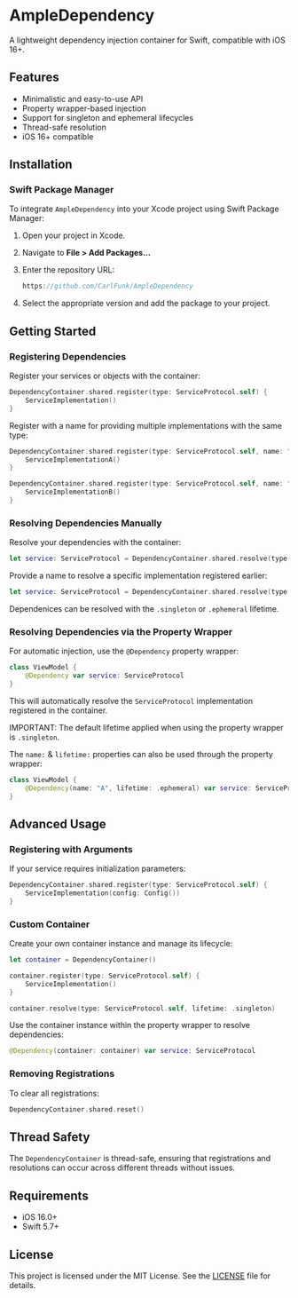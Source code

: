 # AmpleDependency

A lightweight dependency injection container for Swift, compatible with iOS 16+.

## Features

* Minimalistic and easy-to-use API
* Property wrapper-based injection
* Support for singleton and ephemeral lifecycles
* Thread-safe resolution
* iOS 16+ compatible

## Installation

### Swift Package Manager

To integrate `AmpleDependency` into your Xcode project using Swift Package Manager:

1. Open your project in Xcode.

2. Navigate to **File > Add Packages...**

3. Enter the repository URL:

   ```swift
   https://github.com/CarlFunk/AmpleDependency
   ```

4. Select the appropriate version and add the package to your project.

## Getting Started

### Registering Dependencies

Register your services or objects with the container:

```swift
DependencyContainer.shared.register(type: ServiceProtocol.self) {
    ServiceImplementation()
}
```

Register with a name for providing multiple implementations with the same type:

```swift
DependencyContainer.shared.register(type: ServiceProtocol.self, name: "A") {
    ServiceImplementationA()
}

DependencyContainer.shared.register(type: ServiceProtocol.self, name: "B") {
    ServiceImplementationB()
}
```

### Resolving Dependencies Manually

Resolve your dependencies with the container:

```swift
let service: ServiceProtocol = DependencyContainer.shared.resolve(type: ServiceProtocol.self, lifetime: .singleton)
```

Provide a name to resolve a specific implementation registered earlier:

```swift
let service: ServiceProtocol = DependencyContainer.shared.resolve(type: ServiceProtocol.self, name: "A", lifetime: .singleton)
```

Dependenices can be resolved with the `.singleton` or `.ephemeral` lifetime.

### Resolving Dependencies via the Property Wrapper

For automatic injection, use the `@Dependency` property wrapper:

```swift
class ViewModel {
    @Dependency var service: ServiceProtocol
}
```

This will automatically resolve the `ServiceProtocol` implementation registered in the container. 

IMPORTANT: The default lifetime applied when using the property wrapper is `.singleton`.

The `name:` & `lifetime:` properties can also be used through the property wrapper:

```swift
class ViewModel {
    @Dependency(name: "A", lifetime: .ephemeral) var service: ServiceProtocol
}
```

## Advanced Usage

### Registering with Arguments

If your service requires initialization parameters:

```swift
DependencyContainer.shared.register(type: ServiceProtocol.self) {
    ServiceImplementation(config: Config())
}
```

### Custom Container

Create your own container instance and manage its lifecycle:

```swift
let container = DependencyContainer()

container.register(type: ServiceProtocol.self) {
    ServiceImplementation()
}

container.resolve(type: ServiceProtocol.self, lifetime: .singleton)
```

Use the container instance within the property wrapper to resolve dependencies:

```swift
@Dependency(container: container) var service: ServiceProtocol
```

### Removing Registrations

To clear all registrations:

```swift
DependencyContainer.shared.reset()
```

## Thread Safety

The `DependencyContainer` is thread-safe, ensuring that registrations and resolutions can occur across different threads without issues.


## Requirements

* iOS 16.0+
* Swift 5.7+

## License

This project is licensed under the MIT License. See the [LICENSE](LICENSE) file for details.
